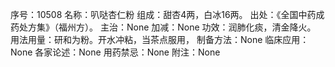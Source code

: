 序号：10508
名称：叭哒杏仁粉
组成：甜杏4两，白冰16两。
出处：《全国中药成药处方集》（福州方）。
主治：None
加减：None
功效：润肺化痰，清金降火。
用法用量：研和为粉。开水冲粘，当茶点服用，
制备方法：None
临床应用：None
各家论述：None
用药禁忌：None
附注：None
